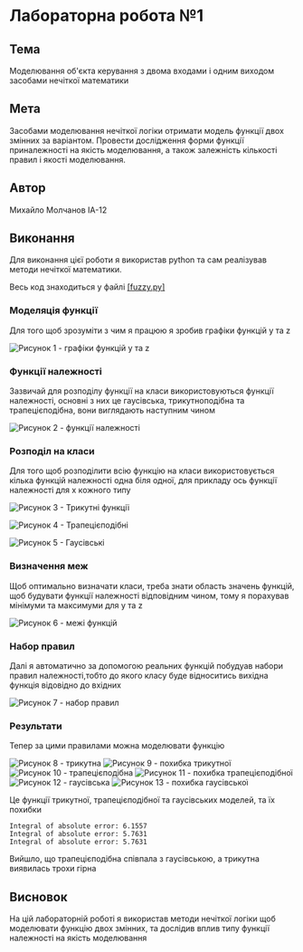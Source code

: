 # Лабораторна робота №1

## Тема

Моделювання об'єкта керування з двома входами і одним виходом засобами нечіткої математики

## Мета

Засобами моделювання нечіткої логіки отримати модель функції двох змінних за варіантом. Провести дослідження форми функції приналежності на якість моделювання, а також залежність кількості правил і якості моделювання.

## Автор

Михайло Молчанов ІА-12

## Виконання

Для виконання цієї роботи я використав python та сам реалізував методи нечіткої математики.

Весь код знаходиться у файлі [[fuzzy.py]](./fuzzyFunc/fuzzy.py)

### Моделяція функції

Для того щоб зрозуміти з чим я працюю я зробив графіки функцій y та z

![Рисунок 1 - графіки функцій y та z](image.png)

### Функції належності

Зазвичай для розподілу функції на класи використовуються функції належності, основні з них це гаусівська, трикутноподібна та трапецієподібна, вони виглядають наступним чином

![Рисунок 2 - функції належності](image-1.png)

### Розподіл на класи

Для того щоб розподілити всію функцію на класи використовується кілька функцій належності одна біля одної, для прикладу ось функції належності для x кожного типу

![Рисунок 3 - Трикутні функції](image-2.png)

![Рисунок 4 - Трапецієподібні](image-3.png)

![Рисунок 5 - Гаусівські](image-4.png)

### Визначення меж

Щоб оптимально визначати класи, треба знати область значень функцій, щоб будувати функції належності відповідним чином, тому я порахував мінімуми та максимуми для y та z

![Рисунок 6 - межі функцій](image-5.png)

### Набор правил

Далі я автоматично за допомогою реальних функцій побудуав набори правил належності,тобто до якого класу буде відноситись вихідна функція відовідно до вхідних

![Рисунок 7 - набор правил](image-6.png)

### Результати

Тепер за цими правилами можна моделювати функцію

![Рисунок 8 - трикутна](image-7.png)
![Рисунок 9 - похибка трикутної](image-8.png)
![Рисунок 10 - трапецієподібна](image-9.png)
![Рисунок 11 - похибка трапецієподібної](image-10.png)
![Рисунок 12 - гаусівська](image-11.png)
![Рисунок 13 - похибка гаусівської](image-12.png)

Це функції трикутної, трапецієподібної та гаусівських моделей, та їх похибки

```
Integral of absolute error: 6.1557
Integral of absolute error: 5.7631
Integral of absolute error: 5.7631
```

Вийшло, що трапецієподібна співпала з гаусівською, а трикутна виявилась трохи гірна

## Висновок

На цій лабораторній роботі я використав методи нечіткої логіки щоб моделювати функцію двох змінних, та дослідив вплив типу функції належності на якість моделювання
